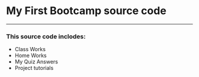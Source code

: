 <h1>My First Bootcamp source code</h1>
<hr>
<h3>This source code inclodes:</h3>
<ul>
  <li>Class Works</li>
  <li>Home Works</li>
  <li>My Quiz Answers</li>
  <li>Project tutorials</li>
</ul>
